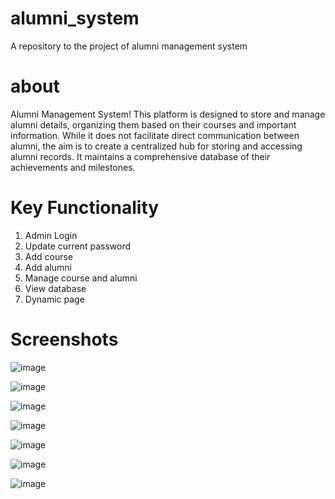 # alumni_system
A repository to the project of alumni management system

# about
Alumni Management System! This platform is designed to store and manage alumni details, organizing them based on their courses and important information. While it does not facilitate direct communication between alumni, the aim is to create a centralized hub for storing and accessing alumni records. It maintains a comprehensive database of their achievements and milestones.

# Key Functionality
1. Admin Login
2. Update current password
3. Add course
4. Add alumni
5. Manage course and alumni
6. View database
7. Dynamic page 

# Screenshots

![image](https://github.com/NitishRajbongshi/alumni_system/assets/79085998/684f65bb-c2f3-4450-b031-bc224dd1e7c5)

![image](https://github.com/NitishRajbongshi/alumni_system/assets/79085998/9364aec9-dc16-4b37-9607-019b67529449)

![image](https://github.com/NitishRajbongshi/alumni_system/assets/79085998/22d9ffbc-1f27-45b6-bda9-9b2192815669)

![image](https://github.com/NitishRajbongshi/alumni_system/assets/79085998/4cd44ee2-d157-4904-acf7-5b498ff672cf)

![image](https://github.com/NitishRajbongshi/alumni_system/assets/79085998/b4686a41-172c-429d-885f-1c0d5b062d53)

![image](https://github.com/NitishRajbongshi/alumni_system/assets/79085998/e2b0e163-6126-4152-ad98-ee51423b3c79)

![image](https://github.com/NitishRajbongshi/alumni_system/assets/79085998/f8cae9a5-a3c5-41f9-b35b-9d918eae7bf9)
